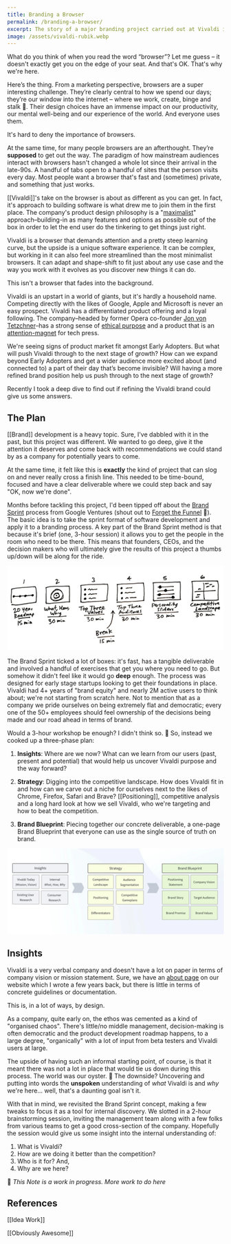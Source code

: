 ```yaml
---
title: Branding a Browser
permalink: /branding-a-browser/
excerpt: The story of a major branding project carried out at Vivaldi in 2020 to explore the question – can a refreshed brand drive new growth?
image: /assets/vivaldi-rubik.webp
---
```


What do you think of when you read the word “browser”? Let me guess – it doesn't exactly get you on the edge of your seat. And that's OK. That's why we're here.

Here’s the thing. From a marketing perspective, browsers are a super interesting challenge. They’re clearly central to how we spend our days; they’re our window into the internet – where we work, create, binge and stalk 👀. Their design choices have an immense impact on our productivity, our mental well-being and our experience of the world. And everyone uses them.

It's hard to deny the importance of browsers.

At the same time, for many people browsers are an afterthought. They’re __supposed__ to get out the way. The paradigm of how mainstream audiences interact with browsers hasn't changed a whole lot since their arrival in the late-90s. A handful of tabs open to a handful of sites that the person visits every day. Most people want a browser that's fast and (sometimes) private, and something that just works.

[[Vivaldi]]'s take on the browser is about as different as you can get. In fact, it's approach to building software is what drew me to join them in the first place. The company's product design philosophy is a "[maximalist](https://en.wikipedia.org/wiki/Maximalism)" approach–building-in as many features and options as possible out of the box in order to let the end user do the tinkering to get things just right.

Vivaldi is a browser that demands attention and a pretty steep learning curve, but the upside is a unique software experience. It can be complex, but working in it can also feel more streamlined than the most minimalist browsers. It can adapt and shape-shift to fit just about any use case and the way you work with it evolves as you discover new things it can do.

This isn't a browser that fades into the background.

Vivaldi is an upstart in a world of giants, but it's hardly a household name. Competing directly with the likes of Google, Apple and Microsoft is never an easy prospect. Vivaldi has a differentiated product offering and a loyal following. The company–headed by former Opera co-founder [Jon von Tetzchner](https://twitter.com/jonsvt)–has a strong sense of [ethical purpose](https://whereby.com/blog/stories/the-challenges-facing-ethical-tech-companies) and a product that is an [attention-magnet](https://vivaldi.com/press-coverage/) for tech press.

We're seeing signs of product market fit amongst Early Adopters. But what will push Vivaldi through to the next stage of growth? How can we expand beyond Early Adopters and get a wider audience more excited about (and connected to) a part of their day that’s become invisible? Will having a more refined brand position help us push through to the next stage of growth?

Recently I took a deep dive to find out if refining the Vivaldi brand could give us some answers.

## The Plan

[[Brand]] development is a heavy topic. Sure, I've dabbled with it in the past, but this project was different. We wanted to go deep, give it the attention it deserves and come back with recommendations we could stand by as a company for potentially years to come.

At the same time, it felt like this is __exactly__ the kind of project that can slog on and never really cross a finish line. This needed to be time-bound, focused and have a clear deliverable where we could step back and say "OK, now we're done".

Months before tackling this project, I'd been tipped off about the [Brand Sprint](https://library.gv.com/the-three-hour-brand-sprint-3ccabf4b768a) process from Google Ventures (shout out to [Forget the Funnel](https://www.forgetthefunnel.com) 🙌). The basic idea is to take the sprint format of software development and apply it to a branding process. A key part of the Brand Sprint method is that because it's brief (one, 3-hour session) it allows you to get the people in the room who need to be there. This means that founders, CEOs, and the decision makers who will ultimately give the results of this project a thumbs up/down will be along for the ride.

<img loading="lazy" decoding="async" src="/assets/brand-sprint-plan.webp" alt="brand sprint plan">

The Brand Sprint ticked a lot of boxes: it's fast, has a tangible deliverable and involved a handful of exercises that get you where you need to go. But somehow it didn't feel like it would go **deep** enough. The process was designed for early stage startups looking to get their foundations in place. Vivaldi had 4+ years of "brand equity" and nearly 2M active users to think about; we're not starting from scratch here. Not to mention that as a company we pride ourselves on being extremely flat and democratic; every one of the 50+ employees should feel ownership of the decisions being made and our road ahead in terms of brand.

Would a 3-hour workshop be enough? I didn't think so. 😬 So, instead we cooked up a three-phase plan:


1. **Insights**: Where are we now? What can we learn from our users (past, present and potential) that would help us uncover Vivaldi purpose and the way forward?

2. **Strategy**: Digging into the competitive landscape. How does Vivaldi fit in and how can we carve out a niche for ourselves next to the likes of Chrome, Firefox, Safari and Brave? [[Positioning]], competitive analysis and a long hard look at how we sell Vivaldi, who we're targeting and how to beat the competition.

3. **Brand Blueprint**: Piecing together our concrete deliverable, a one-page Brand Blueprint that everyone can use as the single source of truth on brand.

<img loading="lazy" decoding="async" src="/assets/brand-development-plan.webp" alt="Branding a browser - the process">    

## Insights

Vivaldi is a very verbal company and doesn't have a lot on paper in terms of company vision or mission statement. Sure, we have an [about page](https://vivaldi.com/company/) on our website which I wrote a few years back, but there is little in terms of concrete guidelines or documentation. 

This is, in a lot of ways, by design. 

As a company, quite early on, the ethos was cemented as a kind of "organised chaos". There's little/no middle management, decision-making is often democratic and the product development roadmap happens, to a large degree, "organically" with a lot of input from beta testers and Vivaldi users at large.

The upside of having such an informal starting point, of course, is that it meant there was not a lot in place that would tie us down during this process. The world was our oyster. 🌈 The downside? Uncovering and putting into words the __unspoken__ understanding of *what* Vivaldi is and *why* we're here... well, that's a daunting goal isn't it.

With that in mind, we revisited the Brand Sprint concept, making a few tweaks to focus it as a tool for internal discovery. We slotted in a 2-hour brainstorming session, inviting the management team along with a few folks from various teams to get a good cross-section of the company. Hopefully the session would give us some insight into the internal understanding of: 

1. What is Vivaldi?
2. How are we doing it better than the competition? 
3. Who is it for? And, 
4. Why are we here?


🚧 _This Note is a work in progress. More work to do here_


## References

[[Idea Work]]

[[Obviously Awesome]]


